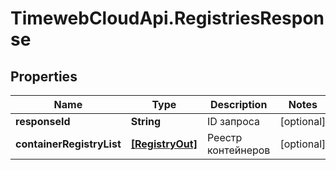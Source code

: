 # TimewebCloudApi.RegistriesResponse

## Properties

Name | Type | Description | Notes
------------ | ------------- | ------------- | -------------
**responseId** | **String** | ID запроса | [optional] 
**containerRegistryList** | [**[RegistryOut]**](RegistryOut.md) | Реестр контейнеров | [optional] 


